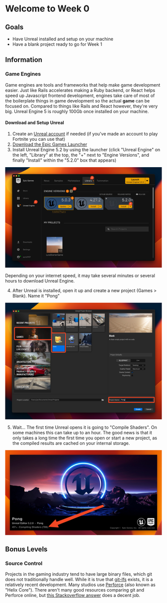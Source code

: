 # Welcome to Week 0

## Goals

* Have Unreal installed and setup on your machine
* Have a blank project ready to go for Week 1

## Information

### Game Engines

Game engines are tools and frameworks that help make game development easier. Just like Rails accelerates making a Ruby backend, or React helps speed up Javascript frontend development, engines take care of most of the boilerplate things in game development so the actual **game** can be focused on. Compared to things like Rails and React however, they're very big. Unreal Engine 5 is roughly 100Gb once installed on your machine.

#### Download and Setup Unreal

1. Create an [Unreal account](https://www.unrealengine.com/en-US) if needed (if you've made an account to play Fortnite you can use that)
2. [Download the Epic Games Launcher](https://www.unrealengine.com/en-US/download)
3. Install Unreal Engine 5.2 by using the launcher (click "Unreal Engine" on the left, "Library" at the top, the "+" next to "Engine Versions", and finally "Install" within the "5.2.0" box that appears)

![](./img/EpicLauncher.jpeg)

Depending on your internet speed, it may take several minutes or several hours to download Unreal Engine.

4. After Unreal is installed, open it up and create a new project (Games > Blank). Name it "Pong"

![](./img/NewProject.jpeg)

5. Wait... The first time Unreal opens it is going to "Compile Shaders". On some machines this can take up to an hour. The good news is that it only takes a long time the first time you open or start a new project, as the compiled results are cached on your internal storage.

![](./img/CompilingShaders.jpeg)

## Bonus Levels

### Source Control

Projects in the gaming industry tend to have large binary files, which git does not traditionally handle well. While it is true that [git-lfs](https://git-lfs.com/) exists, it is a relatively recent development. Many studios use [Perforce](https://www.perforce.com/) (also known as "Helix Core"). There aren't many good resources comparing git and Perforce online, but [this Stackoverflow answer](https://stackoverflow.com/a/2778344) does a decent job.
